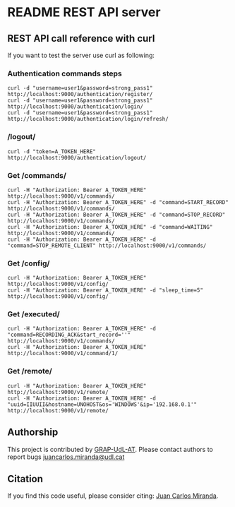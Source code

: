 # README REST API server

## REST API call reference with curl
If you want to test the server use curl as following:

### Authentication commands steps
```
curl -d "username=user1&password=strong_pass1" http://localhost:9000/authentication/register/
curl -d "username=user1&password=strong_pass1" http://localhost:9000/authentication/login/
curl -d "username=user1&password=strong_pass1" http://localhost:9000/authentication/login/refresh/
```

### /logout/
```
curl -d "token=A_TOKEN_HERE" http://localhost:9000/authentication/logout/
```

### Get /commands/
```
curl -H "Authorization: Bearer A_TOKEN_HERE" http://localhost:9000/v1/commands/
curl -H "Authorization: Bearer A_TOKEN_HERE" -d "command=START_RECORD" http://localhost:9000/v1/commands/
curl -H "Authorization: Bearer A_TOKEN_HERE" -d "command=STOP_RECORD" http://localhost:9000/v1/commands/
curl -H "Authorization: Bearer A_TOKEN_HERE" -d "command=WAITING" http://localhost:9000/v1/commands/
curl -H "Authorization: Bearer A_TOKEN_HERE" -d "command=STOP_REMOTE_CLIENT" http://localhost:9000/v1/commands/
```

### Get /config/
```
curl -H "Authorization: Bearer A_TOKEN_HERE" http://localhost:9000/v1/config/
curl -H "Authorization: Bearer A_TOKEN_HERE" -d "sleep_time=5" http://localhost:9000/v1/config/
```

### Get /executed/
```
curl -H "Authorization: Bearer A_TOKEN_HERE" -d "command=RECORDING_ACK&start_record=''" http://localhost:9000/v1/commands/
curl -H "Authorization: Bearer A_TOKEN_HERE" http://localhost:9000/v1/command/1/
```

### Get /remote/
```
curl -H "Authorization: Bearer A_TOKEN_HERE" http://localhost:9000/v1/remote/
curl -H "Authorization: Bearer A_TOKEN_HERE" -d "uuid=IIUUII&hostname=UNOHOST&os='WINDOWS'&ip='192.168.0.1'" http://localhost:9000/v1/remote/
```

## Authorship
This project is contributed by [GRAP-UdL-AT](http://www.grap.udl.cat/en/index.html).
Please contact authors to report bugs juancarlos.miranda@udl.cat

## Citation
If you find this code useful, please consider citing:
[Juan Carlos Miranda](https://github.com/juancarlosmiranda).
